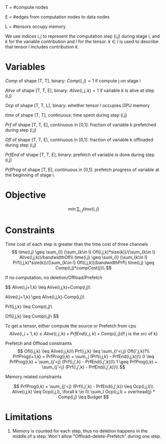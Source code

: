 T = #compute nodes

E = #edges from computation nodes to data nodes

L = #tensors occupy memory

We use indices $i,j$ to represent the computation step (i,j) during stage i, and $k$ for the variable contribution and $l$ for the tensor. $k\in l$ is used to describe that tensor $l$ includes contribution $k$.

# Variables

$Comp$ of shape [T, T], binary: $Comp(i,j) =1$ if compute j on stage i

$Alive$ of shape [T, T, E], binary: $Alive(i,j,k)=1$ if variable k is alive at step (i,j)

$Ocp$ of shape [T, T, L], binary: whether tensor l occupies GPU memory

$time$ of shape [T, T], continuous: time spent during step (i,j)

$Prf$ of shape [T, T, E], continuous in [0,1]: fraction of variable k prefetched during step (i,j)

$Ofl$ of shape [T, T, E], continuous in [0,1]: fraction of variable k offloaded during step (i,j)

$PrfEnd$ of shape [T, T, E], binary: prefetch of variable is done during step (i,j)

$PrfProg$ of shape [T, E], continuous in [0,1]: prefetch progress of variable at the beginning of stage i.

# Objective

$$min.\sum_{i,j} time(i,j)$$

# Constraints

Time cost of each step is greater than the time cost of three channels
$$
time(i,j) \geq \sum_{l} (\sum_{k\in l} Ofl(i,j,k)*size(k))/(\sum_{k\in l} Alive(i,j,k))/bandwidthOfl\\
time(i,j) \geq \sum_{l} (\sum_{k\in l} Prf(i,j,k)*size(k))/(\sum_{k\in l} Ofl(i,j,k))/bandwidthPrf\\
time(i,j) \geq Comp(i,j)*compCost(j)\\
$$

If no computation, no deletion/Offload/Prefetch

$$
Alive(i,j+1,k) \leq Alive(i,j,k)+Comp(i,j)\\

Alive(i,j+1,k) \geq Alive(i,j,k)-Comp(i,j)\\

Prf(i,j,k) \leq Comp(i,j)\\

Ofl(i,j,k) \leq Comp(i,j)\\
$$

To get a tensor, either compute the source or Prefetch from cpu
$$Alive(i,j+1,k) \leq Alive(i,j,k)+PrfEnd(i,j,k)+Comp(i,j) \text{(if j is the src of k)}$$


Prefetch and Offload constraints
$$
Ofl(i,j,k) \leq Alive(i,j,k)\\
Prf(i,j,k) \leq \sum_{i'<i,j} Ofl(i',j,k)?\\
PrfProg(i+1,k) = PrfProg(i,k) + \sum_j (Prf(i,j,k) - PrfEnd(i,j,k))\\
0 \leq PrfProg(i,k) + \sum_{j'<j} (Prf(i,j',k) - PrfEnd(i,j',k))\\
1 \geq PrfProg(i,k) + \sum_{j'<j} (Prf(i,j',k) - PrfEnd(i,j',k))\\
$$

Memory related constraints

$$
PrfProg(i,k) + \sum_{j'<j} (Prf(i,j',k) - PrfEnd(i,j',k)) \leq Ocp(i,j,l)\\
Alive(i,j,k) \leq Ocp(i,j,l), \forall k \in l\\
\sum_l Ocp(i,j,l) + overhead(j) * Comp(i,j) \leq Budget
$$

# Limitations

1. Memory is counted for each step, thus no deletion happens in the middle of a step. Won't allow "Offload-delete-Prefetch" during one step.
